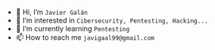 - 👋 Hi, I’m `Javier Galán`
- 👀 I’m interested in `Cibersecurity, Pentesting, Hacking...`
- 🌱 I’m currently learning `Pentesting`
- 📫 How to reach me `javigaal99@gmail.com`

<!---
lJllAllKllEllRl/lJllAllKllEllRl is a ✨ special ✨ repository because its `README.md` (this file) appears on your GitHub profile.
You can click the Preview link to take a look at your changes.
--->
